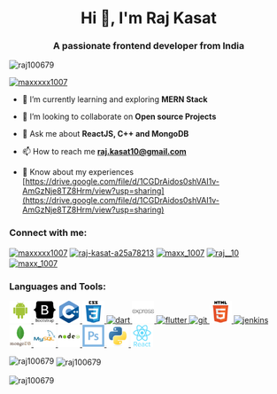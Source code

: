 <h1 align="center">Hi 👋, I'm Raj Kasat</h1>
<h3 align="center">A passionate frontend developer from India</h3>

<p align="left"> <img src="https://komarev.com/ghpvc/?username=raj100679&label=Profile%20views&color=0e75b6&style=flat" alt="raj100679" /> </p>

<p align="left"> <a href="https://twitter.com/maxxxxx1007" target="blank"><img src="https://img.shields.io/twitter/follow/maxxxxx1007?logo=twitter&style=for-the-badge" alt="maxxxxx1007" /></a> </p>

- 🌱 I’m currently learning and exploring **MERN Stack**

- 👯 I’m looking to collaborate on **Open source Projects**

- 💬 Ask me about **ReactJS, C++ and MongoDB**

- 📫 How to reach me **raj.kasat10@gmail.com**

- 📄 Know about my experiences [https://drive.google.com/file/d/1CGDrAidos0shVAI1v-AmGzNje8TZ8Hrm/view?usp=sharing](https://drive.google.com/file/d/1CGDrAidos0shVAI1v-AmGzNje8TZ8Hrm/view?usp=sharing)

<h3 align="left">Connect with me:</h3>
<p align="left">
<a href="https://twitter.com/maxxxxx1007" target="blank"><img align="center" src="https://raw.githubusercontent.com/rahuldkjain/github-profile-readme-generator/master/src/images/icons/Social/twitter.svg" alt="maxxxxx1007" height="30" width="40" /></a>
<a href="https://linkedin.com/in/raj-kasat-a25a78213" target="blank"><img align="center" src="https://raw.githubusercontent.com/rahuldkjain/github-profile-readme-generator/master/src/images/icons/Social/linked-in-alt.svg" alt="raj-kasat-a25a78213" height="30" width="40" /></a>
<a href="https://www.codechef.com/users/maxx_1007" target="blank"><img align="center" src="https://cdn.jsdelivr.net/npm/simple-icons@3.1.0/icons/codechef.svg" alt="maxx_1007" height="30" width="40" /></a>
<a href="https://codeforces.com/profile/raj__10" target="blank"><img align="center" src="https://raw.githubusercontent.com/rahuldkjain/github-profile-readme-generator/master/src/images/icons/Social/codeforces.svg" alt="raj__10" height="30" width="40" /></a>
<a href="https://www.leetcode.com/maxx_1007" target="blank"><img align="center" src="https://raw.githubusercontent.com/rahuldkjain/github-profile-readme-generator/master/src/images/icons/Social/leet-code.svg" alt="maxx_1007" height="30" width="40" /></a>
</p>

<h3 align="left">Languages and Tools:</h3>
<p align="left"> <a href="https://developer.android.com" target="_blank" rel="noreferrer"> <img src="https://raw.githubusercontent.com/devicons/devicon/master/icons/android/android-original-wordmark.svg" alt="android" width="40" height="40"/> </a> <a href="https://getbootstrap.com" target="_blank" rel="noreferrer"> <img src="https://raw.githubusercontent.com/devicons/devicon/master/icons/bootstrap/bootstrap-plain-wordmark.svg" alt="bootstrap" width="40" height="40"/> </a> <a href="https://www.w3schools.com/cpp/" target="_blank" rel="noreferrer"> <img src="https://raw.githubusercontent.com/devicons/devicon/master/icons/cplusplus/cplusplus-original.svg" alt="cplusplus" width="40" height="40"/> </a> <a href="https://www.w3schools.com/css/" target="_blank" rel="noreferrer"> <img src="https://raw.githubusercontent.com/devicons/devicon/master/icons/css3/css3-original-wordmark.svg" alt="css3" width="40" height="40"/> </a> <a href="https://dart.dev" target="_blank" rel="noreferrer"> <img src="https://www.vectorlogo.zone/logos/dartlang/dartlang-icon.svg" alt="dart" width="40" height="40"/> </a> <a href="https://expressjs.com" target="_blank" rel="noreferrer"> <img src="https://raw.githubusercontent.com/devicons/devicon/master/icons/express/express-original-wordmark.svg" alt="express" width="40" height="40"/> </a> <a href="https://flutter.dev" target="_blank" rel="noreferrer"> <img src="https://www.vectorlogo.zone/logos/flutterio/flutterio-icon.svg" alt="flutter" width="40" height="40"/> </a> <a href="https://git-scm.com/" target="_blank" rel="noreferrer"> <img src="https://www.vectorlogo.zone/logos/git-scm/git-scm-icon.svg" alt="git" width="40" height="40"/> </a> <a href="https://www.w3.org/html/" target="_blank" rel="noreferrer"> <img src="https://raw.githubusercontent.com/devicons/devicon/master/icons/html5/html5-original-wordmark.svg" alt="html5" width="40" height="40"/> </a> <a href="https://www.jenkins.io" target="_blank" rel="noreferrer"> <img src="https://www.vectorlogo.zone/logos/jenkins/jenkins-icon.svg" alt="jenkins" width="40" height="40"/> </a> <a href="https://www.mongodb.com/" target="_blank" rel="noreferrer"> <img src="https://raw.githubusercontent.com/devicons/devicon/master/icons/mongodb/mongodb-original-wordmark.svg" alt="mongodb" width="40" height="40"/> </a> <a href="https://www.mysql.com/" target="_blank" rel="noreferrer"> <img src="https://raw.githubusercontent.com/devicons/devicon/master/icons/mysql/mysql-original-wordmark.svg" alt="mysql" width="40" height="40"/> </a> <a href="https://nodejs.org" target="_blank" rel="noreferrer"> <img src="https://raw.githubusercontent.com/devicons/devicon/master/icons/nodejs/nodejs-original-wordmark.svg" alt="nodejs" width="40" height="40"/> </a> <a href="https://www.photoshop.com/en" target="_blank" rel="noreferrer"> <img src="https://raw.githubusercontent.com/devicons/devicon/master/icons/photoshop/photoshop-line.svg" alt="photoshop" width="40" height="40"/> </a> <a href="https://www.python.org" target="_blank" rel="noreferrer"> <img src="https://raw.githubusercontent.com/devicons/devicon/master/icons/python/python-original.svg" alt="python" width="40" height="40"/> </a> <a href="https://reactjs.org/" target="_blank" rel="noreferrer"> <img src="https://raw.githubusercontent.com/devicons/devicon/master/icons/react/react-original-wordmark.svg" alt="react" width="40" height="40"/> </a> </p>

<p><img align="left" src="https://github-readme-stats.vercel.app/api/top-langs?username=raj100679&show_icons=true&locale=en&layout=compact" alt="raj100679" /></p>

<p>&nbsp;<img align="center" src="https://github-readme-stats.vercel.app/api?username=raj100679&show_icons=true&locale=en" alt="raj100679" /></p>

<p><img align="center" src="https://github-readme-streak-stats.herokuapp.com/?user=raj100679&" alt="raj100679" /></p>

